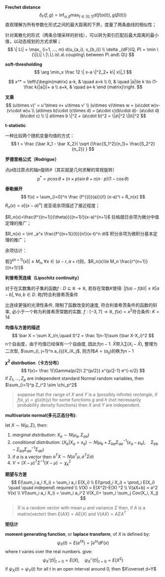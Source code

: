 **Frechet distance**
$$
\delta _F (f, g) = \inf_{\alpha, \beta} \max_{t\in [0, 1]} d(f(\alpha(t)), g(\beta(t)))
$$
直观理解为所有参数化形式之间的最大距离的下界，度量了两条曲线的相似性；

针对离散化的形式（两条合理采样的折线），可以转为索引匹配后最大距离的最小值，以动态规划的方式求解；
$$
\| L\| = \max_ {i=1, ..., m} d(u_{a_i}, v_{b_i}) \\
\delta _{dF}(Q, P) = \min \{\|L\| \ |\ L\ is\ a\ coupling\ between P\ and\ Q\}
$$




**soft-thresholding**
$$
\arg \min_x \frac 12 \| x-a \|^2_2+ k\| x\|_1
$$

$$
x^* = \left\{\begin{matrix} 
a-k, & \quad a>k \\
0, & \quad |a|\le k \to (1-\frac k{|a|})+ a \\
a+k, & \quad a<-k
\end {matrix}\right.
$$



**叉乘**
$$
(u\times v)' = u'\times v+ u\times v' \\
(u\times v)\times w = (u\cdot w)v- (v\cdot w)u \\
(a\times b)\cdot (c\times d) = (a\cdot c)(b\cdot d)- (a\cdot d)(b\cdot c) \\
\| a\times b \|^2 + (a\cdot b)^2 = \|a\|^2 \|b\|^2
$$


**t-statistic**

一种比较两个随机变量均值的方式：
$$
t = \frac {\bar X_1 - \bar X_2}{ \sqrt {\frac{S_1^2}{n_1}+ \frac{S_2^2}{n_2}} }
$$


**罗德里格公式（Rodrigue）**

点$p$绕过原点的轴$n$旋转$\theta$（其实就是几何求解的常规旋转）
$$
p^* = p\cos \theta + (n\times p) \sin \theta + n(n\cdot p)(1-\cos \theta)
$$


**泰勒展开**
$$
f(x) = \sum_{i=0}^n \frac {f^{(i)}(a)}{i!} (x-a)^i + R_n(x)
$$
$R_n(x) = o[(x-a)^n]$ 皮亚诺余项描述了接近程度；

$R_n(x)=\frac{f^{(n+1)}(\theta)}{(n+1)!}(x-a)^{n+1}$ 拉格朗日余项为微分中值定理的推广；

 $R_n(x) = \int _a^x \frac{f^{(n+1)}(t)}{n!}(x-t)^n dt$ 积分余项为微积分基本定理的推广；

余项估计：

若$|f^{(n+1)}(x)| \le M_n, \forall x\in (a-r, a+r)$则，$R_n(x)\le M_n \frac{r^{n+1}}{(n+1)!}$



**利普希茨连续（Lipschitz continuity）**

对于在实数集的子集的函数$f: D \subseteq \mathbb R \rightarrow \mathbb R$, 若存在常数$K$使得: $|f(a)-f(b)| \leq K |a-b|, \forall a, b \in D$. 称$f$符合利普希茨条件

比连续更强的光滑性条件, 限制了函数改变的速度, 符合利普希茨条件的函数的斜率, 必小于一个称为利普希茨常数的实数.
$f: [-3, 7] \rightarrow \mathbb R, \ f(x)=x^2$符合条件: $K=14$



**均值与方差的描述**
$$
\bar X = \sum X_i/n,\quad S^2 = \frac 1{n-1}\sum (\bar X-X_i)^2
$$
n个自由度，由于均值已经保有一个自由度, 因此为$n-1$. $\bar X$带入$\sum (X_i-\bar X)$, 整理为二次型, $\sum_{i, j=1}^n a_{ij}X_iX_j$, 则方阵$A=(a_{ij})$的秩为$n-1$



**$\chi^2$ distribution（卡方分布）** 
$$
f(x)= \frac 1{\Gamma(p/2)\ 2^{p/2}} x^{p/2-1} e^{-x/2}
$$
if $Z_1, ..., Z_p$ are independent standard Normal random variables, then $\sum_{i=1}^p Z_i^2 \sim \chi_p^2$



> suppose that the range of $X$ and $Y$ is a (possibly infinite) *rectangle*, if $f(x, y)=g(x)h(y)$ for some functions $g$ and $h$ (not necessarily probability density functions) then $X$ and $Y$ are independent.



**multivariate normal(多元正态分布)**:

let $X\sim N(\mu, \Sigma)$, then:
1. *marginal distribution*: $X_a\sim N(\mu_a, \Sigma_{aa})$
2. *conditional distribution*: $(X_b|X_a = x_a)\sim N(\mu_b+\Sigma_{ba}\Sigma_{aa}^{-1}(x_a-\mu_a),\quad \Sigma_{bb}-\Sigma_{ba}\Sigma_{aa}^{-1}\Sigma_{ab})$
3. if $a$​ is a vector then $a^TX\sim N(a^T\mu, a^T\Sigma a)$​
4. $V=(X-\mu)^T\Sigma^{-1}(X-\mu)\sim \chi _k^2$



**期望与方差**
$$
E(\sum_i a_i X_i) = \sum_i a_i E(X_i) \\
E(\prod_i X_i) = \prod_i E(X_i) \quad \quad independ\ required \\
V(X) = E(X^2)-E(X) ^2 \\
V(aX+b) = a^2 V(x) \\
V(\sum_i a_i X_i) = \sum_i a_i^2 V(X_i)+ \sum_i \sum_j Cov(X_i, X_j)
$$

> $X$ is a random vector with mean $\mu$ and variance $\Sigma$ then, if $A$ is a matrix(vector) then $E(AX) = AE(X)$ and $V(AX) = A\Sigma A^T$



**矩估计**

**moment generating function**, or **laplace transform**, of $X$ is defined by: 
$$
\psi_X(t)= E(e^{tX})= \int e^{tx}dF(x)
$$
where $t$ varies over the real numbers. give:
$$
\psi_X'(t)|_{t=0} = E(X), \quad \psi_X''(t)|_{t=0} = E(X^2)
$$
if $\psi_X(t)=\psi_Y(t)$ for all $t$ in an open interval around $0$, then $X\overset d=Y$